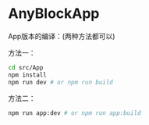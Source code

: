 # AnyBlockApp

App版本的编译：(两种方法都可以)

方法一：

```bash
cd src/App
npm install
npm run dev # or npm run build
```

方法二：

```bash
npm run app:dev # or npm run app:build
```

